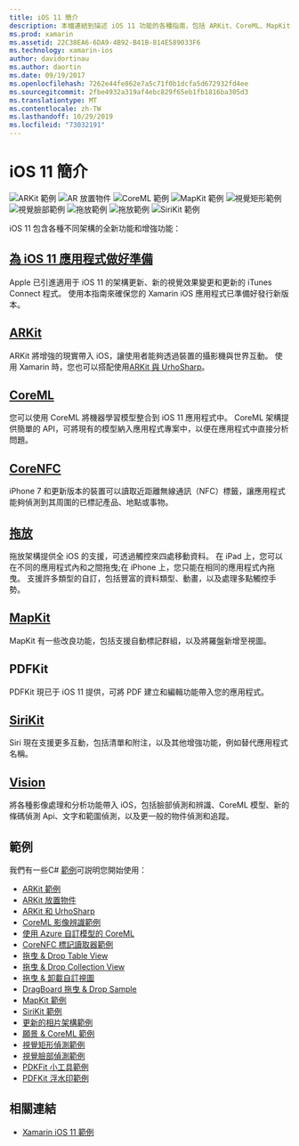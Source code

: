 ```yaml
---
title: iOS 11 簡介
description: 本檔連結到描述 iOS 11 功能的各種指南，包括 ARKit、CoreML、MapKit、PDFKit、SiriKit、願景 framework 等等。
ms.prod: xamarin
ms.assetid: 22C38EA6-6DA9-4B92-B41B-814E589033F6
ms.technology: xamarin-ios
author: davidortinau
ms.author: daortin
ms.date: 09/19/2017
ms.openlocfilehash: 7262e44fe862e7a5c71f0b1dcfa5d672932fd4ee
ms.sourcegitcommit: 2fbe4932a319af4ebc829f65eb1fb1816ba305d3
ms.translationtype: MT
ms.contentlocale: zh-TW
ms.lasthandoff: 10/29/2019
ms.locfileid: "73032191"
---
```

# <a name="introduction-to-ios-11"></a>iOS 11 簡介

![ARKit 範例](images/arkit.png) ![AR 放置物件](images/arkit2.png) ![CoreML 範例](images/coreml.png) ![MapKit 範例](images/mapkit.png) ![視覺矩形範例](images/vision1.png) ![視覺臉部範例](images/vision2.png) ![拖放範例](images/drag-drop.png) ![拖放範例](images/drag-drop2.png) ![SiriKit 範例](images/sirikit.png)

iOS 11 包含各種不同架構的全新功能和增強功能：

## <a name="preparing-your-app-for-ios-11updating-your-appindexmd"></a>[為 iOS 11 應用程式做好準備](updating-your-app/index.md)

Apple 已引進適用于 iOS 11 的架構更新、新的視覺效果變更和更新的 iTunes Connect 程式。 使用本指南來確保您的 Xamarin iOS 應用程式已準備好發行新版本。

## <a name="arkitarkitindexmd"></a>[ARKit](arkit/index.md)

ARKit 將增強的現實帶入 iOS，讓使用者能夠透過裝置的攝影機與世界互動。
使用 Xamarin 時，您也可以搭配使用[ARKit 與 UrhoSharp](arkit/urhosharp.md)。

## <a name="coremlcoremlmd"></a>[CoreML](coreml.md)

您可以使用 CoreML 將機器學習模型整合到 iOS 11 應用程式中。 CoreML 架構提供簡單的 API，可將現有的模型納入應用程式專案中，以便在應用程式中直接分析問題。

## <a name="corenfccorenfcmd"></a>[CoreNFC](corenfc.md)

iPhone 7 和更新版本的裝置可以讀取近距離無線通訊（NFC）標籤，讓應用程式能夠偵測到其周圍的已標記產品、地點或事物。

## <a name="drag-and-dropdrag-and-dropmd"></a>[拖放](drag-and-drop.md)

拖放架構提供全 iOS 的支援，可透過觸控來四處移動資料。 在 iPad 上，您可以在不同的應用程式內和之間拖曳;在 iPhone 上，您只能在相同的應用程式內拖曳。 支援許多類型的自訂，包括豐富的資料類型、動畫，以及處理多點觸控手勢。

## <a name="mapkitmapkitmd"></a>[MapKit](mapkit.md)

MapKit 有一些改良功能，包括支援自動標記群組，以及將羅盤新增至視圖。

## <a name="pdfkit"></a>PDFKit

PDFKit 現已于 iOS 11 提供，可將 PDF 建立和編輯功能帶入您的應用程式。

## <a name="sirikitsirikitmd"></a>[SiriKit](sirikit.md)

Siri 現在支援更多互動，包括清單和附注，以及其他增強功能，例如替代應用程式名稱。

## <a name="visionvisionmd"></a>[Vision](vision.md)

將各種影像處理和分析功能帶入 iOS，包括臉部偵測和辨識、CoreML 模型、新的條碼偵測 Api、文字和範圍偵測，以及更一般的物件偵測和追蹤。

## <a name="samples"></a>範例

我們有一些C# [範例](https://docs.microsoft.com/samples/browse/?products=xamarin&term=Xamarin.iOS+iOS11)可説明您開始使用：

- [ARKit 範例](https://docs.microsoft.com/samples/xamarin/ios-samples/ios11-arkitsample)
- [ARKit 放置物件](https://docs.microsoft.com/samples/xamarin/ios-samples/ios11-arkitplacingobjects)
- [ARKit 和 UrhoSharp](arkit/urhosharp.md)
- [CoreML 影像辨識範例](https://docs.microsoft.com/samples/xamarin/ios-samples/ios11-coremlimagerecognition)
- [使用 Azure 自訂模型的 CoreML](https://docs.microsoft.com/samples/xamarin/ios-samples/ios11-coremlazuremodel)
- [CoreNFC 標記讀取器範例](https://docs.microsoft.com/samples/xamarin/ios-samples/ios11-nfctagreader)
- [拖曳 & Drop Table View](https://docs.microsoft.com/samples/xamarin/ios-samples/ios11-draganddroptableview)
- [拖曳 & Drop Collection View](https://docs.microsoft.com/samples/xamarin/ios-samples/ios11-draganddropcollectionview)
- [拖曳 & 卸載自訂視圖](https://docs.microsoft.com/samples/xamarin/ios-samples/ios11-draganddropcustomview)
- [DragBoard 拖曳 & Drop Sample](https://docs.microsoft.com/samples/xamarin/ios-samples/ios11-draganddropdragboard)
- [MapKit 範例](https://docs.microsoft.com/samples/xamarin/ios-samples/ios11-mapkitsample)
- [SiriKit 範例](https://docs.microsoft.com/samples/xamarin/ios-samples/ios11-sirikitsample)
- [更新的相片架構範例](https://docs.microsoft.com/samples/xamarin/ios-samples/ios11-samplephotoapp)
- [願景 & CoreML 範例](https://docs.microsoft.com/samples/xamarin/ios-samples/ios11-coremlvision)
- [視覺矩形偵測範例](https://docs.microsoft.com/samples/xamarin/ios-samples/ios11-visionrectangles/)
- [視覺臉部偵測範例](https://docs.microsoft.com/samples/xamarin/ios-samples/ios11-visionfaces)
- [PDKFit 小工具範例](https://docs.microsoft.com/samples/xamarin/ios-samples/ios11-pdfannotationwidgetsadvanced)
- [PDFKit 浮水印範例](https://docs.microsoft.com/samples/xamarin/ios-samples/ios11-pdfdocumentwatermark)

## <a name="related-links"></a>相關連結

- [Xamarin iOS 11 範例](https://docs.microsoft.com/samples/browse/?products=xamarin&term=Xamarin.iOS+iOS11)
